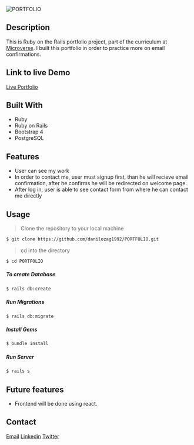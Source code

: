![PORTFOLIO](https://raw.githubusercontent.com/danilozag1992/PORTFOLIO/master/app/assets/images/screenshot.png)
## Description
This is Ruby on the Rails portfolio project, part of the curriculum at [Microverse](https://www.microverse.org/). I built this portfolio in order to practice more on email confirmations.

## Link to live Demo
[Live Portfolio](https://fathomless-anchorage-97470.herokuapp.com/)

## Built With
- Ruby 
- Ruby on Rails
- Bootstrap 4
- PostgreSQL

## Features
- User can see my work
- In order to contact me, user must signup first, than he will recieve email confirmation,
  after he confirms he will be redirected on welcome page.  
- After log in, user is able to see contact form from where he can contact me directly

## Usage

> Clone the repository to your local machine

```sh
$ git clone https://github.com/danilozag1992/PORTFOLIO.git
```
> cd into the directory

```sh
$ cd PORTFOLIO
```
##### To create Database
```sh
$ rails db:create
```
##### Run Migrations
```sh
$ rails db:migrate
```
##### Install Gems
```sh
$ bundle install
```
##### Run Server
```sh
$ rails s
```
## Future features
- Frontend will be done using react.

## Contact
[Email](mailto:danilozagarcanin@gmail.com)
[Linkedin](https://www.linkedin.com/in/danilo-zagarcanin-88169b185/)
[Twitter](https://twitter.com/danilo96061514)
